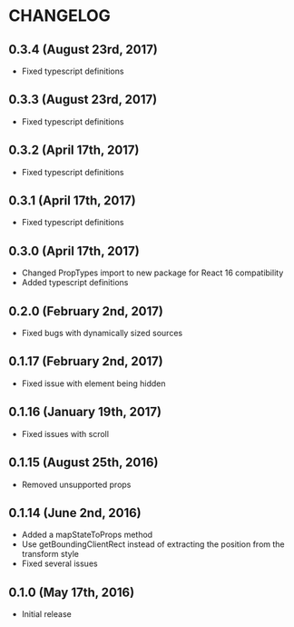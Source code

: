 # CHANGELOG

## 0.3.4 (August 23rd, 2017)

- Fixed typescript definitions

## 0.3.3 (August 23rd, 2017)

- Fixed typescript definitions

## 0.3.2 (April 17th, 2017)

- Fixed typescript definitions

## 0.3.1 (April 17th, 2017)

- Fixed typescript definitions

## 0.3.0 (April 17th, 2017)

- Changed PropTypes import to new package for React 16 compatibility
- Added typescript definitions

## 0.2.0 (February 2nd, 2017)

- Fixed bugs with dynamically sized sources

## 0.1.17 (February 2nd, 2017)

- Fixed issue with element being hidden

## 0.1.16 (January 19th, 2017)

- Fixed issues with scroll

## 0.1.15 (August 25th, 2016)

- Removed unsupported props

## 0.1.14 (June 2nd, 2016)

- Added a mapStateToProps method
- Use getBoundingClientRect instead of extracting the position from the transform style
- Fixed several issues

## 0.1.0 (May 17th, 2016)

- Initial release
